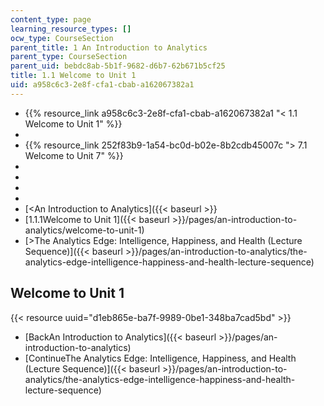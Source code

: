 ```yaml
---
content_type: page
learning_resource_types: []
ocw_type: CourseSection
parent_title: 1 An Introduction to Analytics
parent_type: CourseSection
parent_uid: bebdc8ab-5b1f-9682-d6b7-62b671b5cf25
title: 1.1 Welcome to Unit 1
uid: a958c6c3-2e8f-cfa1-cbab-a162067382a1
---
```

- {{% resource_link a958c6c3-2e8f-cfa1-cbab-a162067382a1 "\< 1.1 Welcome to Unit 1" %}}
-  
- {{% resource_link 252f83b9-1a54-bc0d-b02e-8b2cdb45007c "\> 7.1 Welcome to Unit 7" %}}
-  
-  
-  
-  
- \[\<An Introduction to Analytics\]({{< baseurl >}}
- \[1.1.1Welcome to Unit 1\]({{< baseurl >}}/pages/an-introduction-to-analytics/welcome-to-unit-1)
- \[>The Analytics Edge: Intelligence, Happiness, and Health (Lecture Sequence)\]({{< baseurl >}}/pages/an-introduction-to-analytics/the-analytics-edge-intelligence-happiness-and-health-lecture-sequence)

## Welcome to Unit 1

{{< resource uuid="d1eb865e-ba7f-9989-0be1-348ba7cad5bd" >}}

- \[BackAn Introduction to Analytics\]({{< baseurl >}}/pages/an-introduction-to-analytics)
- \[ContinueThe Analytics Edge: Intelligence, Happiness, and Health (Lecture Sequence)\]({{< baseurl >}}/pages/an-introduction-to-analytics/the-analytics-edge-intelligence-happiness-and-health-lecture-sequence)